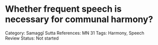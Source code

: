 # Whether frequent speech is necessary for communal harmony?

Category: Samaggī
Sutta References: MN 31
Tags: Harmony, Speech
Review Status: Not started